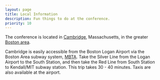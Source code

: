 ```yaml
---
layout: page
title: Local Information
description: Fun things to do at the conference.
priority: 10
---
```

The conference is located in [Cambridge](http://www.cambridgeusa.org), Massachusetts, in the greater [Boston area](http://www.visitboston.org). 

Cambridge is easily accessible from the Boston Logan Airport via the Boston Area subway system, [MBTA](http://www.visitboston.org). Take the Silver Line from the Logan Airport to the South Station, and then take the Red Line from South Station to Kendall/MIT subway station. This trip takes 30 - 40 minutes. Taxis are also available at the airport. 
